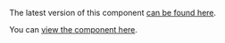 The latest version of this component [can be found here](https://github.com/loqusion/website/tree/main/src/components/tilt-card).

You can [view the component here](https://www.loqusion.me/blog/recreating-the-nextjs-tilt-card-component/).
